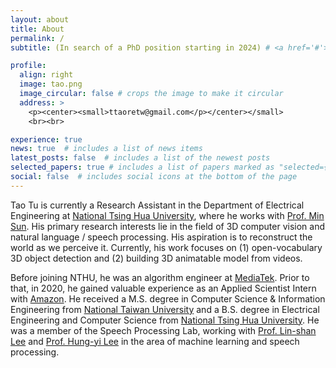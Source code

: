 ```yaml
---
layout: about
title: About
permalink: /
subtitle: (In search of a PhD position starting in 2024) # <a href='#'>Affiliations</a>. Address. Contacts. Moto. Etc.

profile:
  align: right
  image: tao.png
  image_circular: false # crops the image to make it circular
  address: >
    <p><center><small>ttaoretw@gmail.com</p></center></small>
    <br><br>

experience: true
news: true  # includes a list of news items
latest_posts: false  # includes a list of the newest posts
selected_papers: true # includes a list of papers marked as "selected={true}"
social: false  # includes social icons at the bottom of the page
---
```


Tao Tu is currently a Research Assistant in the Department of Electrical Engineering at [National Tsing Hua University](https://nthu-en.site.nthu.edu.tw), where he works with [Prof. Min Sun](https://aliensunmin.github.io).
His primary research interests lie in the field of 3D computer vision and natural language / speech processing.
His aspiration is to reconstruct the world as we perceive it.
Currently, his work focuses on (1) open-vocabulary 3D object detection and (2) building 3D animatable model from videos.

Before joining NTHU, he was an algorithm engineer at [MediaTek](https://www.mediatek.com). Prior to that, in 2020, he gained valuable experience as an Applied Scientist Intern with [Amazon](https://www.amazon.science).
He received a M.S. degree in Computer Science & Information Engineering from [National Taiwan University](https://www.ntu.edu.tw/english) and a B.S. degree in Electrical Engineering and Computer Science from [National Tsing Hua University](https://nthu-en.site.nthu.edu.tw).
He was a member of the Speech Processing Lab, working with [Prof. Lin-shan Lee](https://speech.ee.ntu.edu.tw/previous_version/lslNew.htm) and [Prof. Hung-yi Lee](https://speech.ee.ntu.edu.tw/~hylee/index.php) in the area of machine learning and speech processing.

